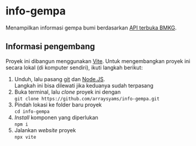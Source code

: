 # info-gempa

Menampilkan informasi gempa bumi berdasarkan [API terbuka BMKG](https://data.bmkg.go.id/gempabumi/).

## Informasi pengembang

Proyek ini dibangun menggunakan [Vite](https://vite.dev/). Untuk mengembangkan proyek ini secara lokal (di komputer sendiri), ikuti langkah berikut:

1. Unduh, lalu pasang [git](https://git-scm.com/) dan [Node.JS](https://nodejs.org/).\
   Langkah ini bisa dilewati jika keduanya sudah terpasang
2. Buka terminal, lalu _clone_ proyek ini dengan\
   `git clone https://github.com/arraysyams/info-gempa.git`
3. Pindah lokasi ke folder baru proyek\
   `cd info-gempa`
4. _Install_ komponen yang diperlukan\
   `npm i`
5. Jalankan _website_ proyek\
   `npx vite`

